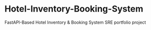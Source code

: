 # Hotel-Inventory-Booking-System
FastAPI-Based Hotel Inventory &amp; Booking System SRE portfolio project
